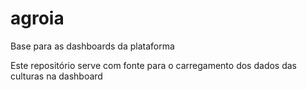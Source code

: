# agroia
Base para as dashboards da plataforma

Este repositório serve com fonte para o carregamento dos dados das culturas na dashboard
